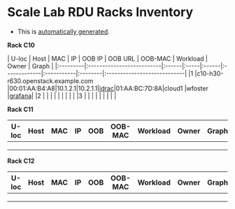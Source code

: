 Scale Lab RDU Racks Inventory
=============================
   - This is [automatically generated](https://github.com/redhat-performance/ops-tools/tree/master/lab-scheduler).


**Rack C10**

| U-loc    |      Host                 |  MAC  |  IP  |  OOB IP | OOB URL |  OOB-MAC     |  Workload  |  Owner  |  Graph                      |
|:---------|:--------------------------|:------|:-----|:------|:-------------|:-----------|:--------|:----------------------------|
|1         |c10-h30-r630.openstack.example.com    |00:01:AA:B4:A8|10.1.2.1|10.2.1.1|[idrac](http://example.com)|01:AA:BC:7D:8A|cloud1      |wfoster  |[grafana](http://example.com)|
|2         |                           |       |      |       |              |            |         |                             |
|3         |                           |       |      |       |              |            |         |                             |

**Rack C11**

| U-loc    |      Host     |  MAC  |  IP  |  OOB  |  OOB-MAC     |  Workload  |  Owner  |  Graph  |
|----------|:-------------:|------:|:----:|:-----:|:------------:|:----------:|:-------:|:-------:|
|          |               |       |      |       |              |            |         |         |
|          |               |       |      |       |              |            |         |         |
|          |               |       |      |       |              |            |         |         |

**Rack C12**

| U-loc    |      Host     |  MAC  |  IP  |  OOB  |  OOB-MAC     |  Workload  |  Owner  |  Graph  |
|----------|:-------------:|------:|:----:|:-----:|:------------:|:----------:|:-------:|:-------:|
|          |               |       |      |       |              |            |         |         |
|          |               |       |      |       |              |            |         |         |
|          |               |       |      |       |              |            |         |         |
